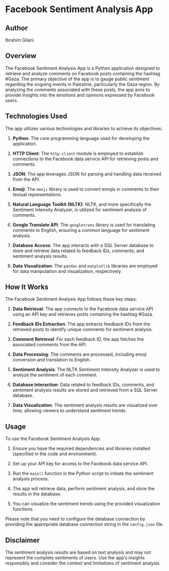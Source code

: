 # Facebook Sentiment Analysis App

## Author

Ibrahim Gilani

## Overview

The Facebook Sentiment Analysis App is a Python application designed to retrieve and analyze comments on Facebook posts containing the hashtag #Gaza. The primary objective of the app is to gauge public sentiment regarding the ongoing events in Palestine, particularly the Gaza region. By analyzing the comments associated with these posts, the app aims to provide insights into the emotions and opinions expressed by Facebook users.

## Technologies Used

The app utilizes various technologies and libraries to achieve its objectives:

1. **Python**: The core programming language used for developing the application.

2. **HTTP Client**: The `http.client` module is employed to establish connections to the Facebook data service API for retrieving posts and comments.

3. **JSON**: The app leverages JSON for parsing and handling data received from the API.

4. **Emoji**: The `emoji` library is used to convert emojis in comments to their textual representations.

5. **Natural Language Toolkit (NLTK)**: NLTK, and more specifically the Sentiment Intensity Analyzer, is utilized for sentiment analysis of comments.

6. **Google Translate API**: The `googletrans` library is used for translating comments to English, ensuring a common language for sentiment analysis.

7. **Database Access**: The app interacts with a SQL Server database to store and retrieve data related to feedback IDs, comments, and sentiment analysis results.

8. **Data Visualization**: The `pandas` and `matplotlib` libraries are employed for data manipulation and visualization, respectively.

## How It Works

The Facebook Sentiment Analysis App follows these key steps:

1. **Data Retrieval**: The app connects to the Facebook data service API using an API key and retrieves posts containing the hashtag #Gaza.

2. **Feedback IDs Extraction**: The app extracts feedback IDs from the retrieved posts to identify unique comments for sentiment analysis.

3. **Comment Retrieval**: For each feedback ID, the app fetches the associated comments from the API.

4. **Data Processing**: The comments are processed, including emoji conversion and translation to English.

5. **Sentiment Analysis**: The NLTK Sentiment Intensity Analyzer is used to analyze the sentiment of each comment.

6. **Database Interaction**: Data related to feedback IDs, comments, and sentiment analysis results are stored and retrieved from a SQL Server database.

7. **Data Visualization**: The sentiment analysis results are visualized over time, allowing viewers to understand sentiment trends.

## Usage

To use the Facebook Sentiment Analysis App:

1. Ensure you have the required dependencies and libraries installed (specified in the code and environment).

2. Set up your API key for access to the Facebook data service API.

3. Run the `main()` function in the Python script to initiate the sentiment analysis process.

4. The app will retrieve data, perform sentiment analysis, and store the results in the database.

5. You can visualize the sentiment trends using the provided visualization functions.

Please note that you need to configure the database connection by providing the appropriate database connection string in the `config.json` file.

## Disclaimer

The sentiment analysis results are based on text analysis and may not represent the complete sentiments of users. Use the app's insights responsibly and consider the context and limitations of sentiment analysis.




